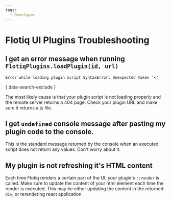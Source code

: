 ```yaml
---
tags:
  - Developer
---
```


# Flotiq UI Plugins Troubleshooting

## I get an error message when running `FlotiqPlugins.loadPlugin(id, url)`

```
Error while loading plugin script SyntaxError: Unexpected token '<'
```
{ data-search-exclude }

The most likely cause is that your plugin script is not loading properly and the remote server returns a 404 page. Check your plugin URL and make sure it returns a js file.

## I get `undefined` console message after pasting my plugin code to the console.

This is the standard message returned by the console when an executed script does not return any values. Don't worry about it.

## My plugin is not refreshing it's HTML content

Each time Flotiq renders a certain part of the UI, your plugin's `::render` is called. Make sure to update the content of your html element each time the render is executed. This may be either updating the content in the returned `div`, or rerendering react application.